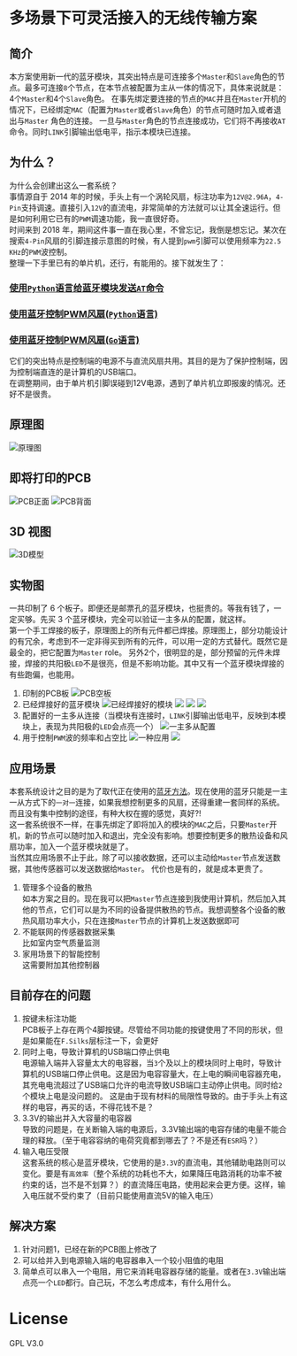 # 多场景下可灵活接入的无线传输方案

## 简介
本方案使用新一代的蓝牙模块，其突出特点是可连接多个`Master`和`Slave`角色的节点。最多可连接`8`个节点，在本节点被配置为主从一体的情况下，具体来说就是：4个`Master`和4个`Slave`角色。
在事先绑定要连接的节点的`MAC`并且在`Master`开机的情况下，已经绑定`MAC`（配置为`Master`或者`Slave`角色）的节点可随时加入或者退出与`Master` 角色的连接。
一旦与`Master`角色的节点连接成功，它们将不再接收`AT`命令。同时`LINK`引脚输出低电平，指示本模块已连接。
## 为什么？
为什么会创建出这么一套系统？</br>
事情源自于 2014 年的时候，手头上有一个涡轮风扇，标注功率为`12V@2.96A`，`4-Pin`支持调速。直接引入`12V`的直流电，非常简单的方法就可以让其全速运行。但是如何利用它已有的`PWM`调速功能，我一直很好奇。</br>
时间来到 2018 年，期间这件事一直在我心里，不曾忘记，我倒是想忘记。某次在搜索`4-Pin`风扇的引脚连接示意图的时候，有人提到`pwm`引脚可以使用频率为`22.5 KHz`的`PWM`波控制。</br>
整理一下手里已有的单片机，还行，有能用的。接下就发生了：
### [使用`Python`语言给蓝牙模块发送`AT`命令](https://github.com/Iflier/QueryBLT)
### [使用蓝牙控制PWM风扇(`Python`语言)](https://github.com/Iflier/fanAndBLT)
### [使用蓝牙控制PWM风扇(`Go`语言)](https://github.com/Iflier/fanAndBLTGo)
它们的突出特点是控制端的电源不与直流风扇共用。其目的是为了保护控制端，因为控制端直连的是计算机的USB端口。</br>
在调整期间，由于单片机引脚误碰到12V电源，遇到了单片机立即报废的情况。还好不是很贵。
## 原理图
![原理图](https://github.com/Iflier/BTCluster/blob/master/images/Schematic.PNG)
## 即将打印的PCB
![PCB正面](https://github.com/Iflier/BTCluster/blob/master/images/PCB_front.PNG)
![PCB背面](https://github.com/Iflier/BTCluster/blob/master/images/PCB_back.PNG)
## 3D 视图
![3D模型](https://github.com/Iflier/BTCluster/blob/master/images/3D.PNG)

## 实物图
一共印制了 6 个板子。即便还是邮票孔的蓝牙模块，也挺贵的。等我有钱了，一定买够。先买 3 个蓝牙模块，完全可以验证一主多从的配置，就这样。</br>
第一个手工焊接的板子，原理图上的所有元件都已焊接。原理图上，部分功能设计的有冗余，考虑到不一定非得买到所有的元件，可以用一定的方式替代。既然它是最全的，把它配置为`Master` role。
另外2个，很明显的是，部分预留的元件未焊接，焊接的共阳极`LED`不是很亮，但是不影响功能。其中又有一个蓝牙模块焊接的有些跑偏，也能用。
1. 印制的PCB板
![PCB空板](https://github.com/Iflier/BTCluster/blob/master/images/PCB%E7%A9%BA%E6%9D%BF.jpg)
2. 已经焊接好的蓝牙模块
![已经焊接好的模块](https://github.com/Iflier/BTCluster/blob/master/images/%E5%85%A8%E9%83%A8%E7%9A%84%E6%9D%BF%E5%AD%90.jpg)
![](https://github.com/Iflier/BTCluster/blob/master/images/%E7%84%8A%E6%8E%A5%E5%A5%BD%E7%9A%84.jpg)
![](https://github.com/Iflier/BTCluster/blob/master/images/%E7%84%8A%E6%8E%A5%E5%A5%BD%E7%9A%842.jpg)
![](https://github.com/Iflier/BTCluster/blob/master/images/%E7%84%8A%E6%8E%A5%E5%A5%BD%E7%9A%843.jpg)
3. 配置好的一主多从连接（当模块有连接时，`LINK`引脚输出低电平，反映到本模块上，表现为共阳极的`LED`会点亮一个）
![一主多从配置](https://github.com/Iflier/BTCluster/blob/master/images/%E8%BF%9E%E6%8E%A5%E6%88%90%E5%8A%9F.jpg)
4. 用于控制`PWM`波的频率和占空比
![一种应用](https://github.com/Iflier/BTCluster/blob/master/images/%E5%BA%94%E7%94%A8.jpg)
![](https://github.com/Iflier/BTCluster/blob/master/images/%E5%BA%94%E7%94%A82.jpg)


## 应用场景
本套系统设计之目的是为了取代正在使用的[蓝牙方法](https://github.com/Iflier/fanAndBLT)。现在使用的蓝牙只能是一主一从方式下的`一对一`连接，如果我想控制更多的风扇，还得重建一套同样的系统。而且没有集中控制的途径，有种大权在握的感觉，真好?!</br>
这一套系统很不一样，在事先绑定了即将加入的模块的`MAC`之后，只要`Master`开机，新的节点可以随时加入和退出，完全没有影响。想要控制更多的散热设备和风扇功率，加入一个蓝牙模块就是了。</br>
当然其应用场景不止于此，除了可以接收数据，还可以主动给`Master`节点发送数据，其他传感器可以发送数据给`Master`。
代价也是有的，就是成本更贵了。</br>
1. 管理多个设备的散热</br>
如本方案之目的。现在我可以把`Master`节点连接到我使用计算机，然后加入其他的节点，它们可以是为不同的设备提供散热的节点。我想调整各个设备的散热风扇功率大小，只在连接`Master`节点的计算机上发送数据即可</br>
2. 不能联网的传感器数据采集</br>
比如室内空气质量监测
3. 家用场景下的智能控制</br>
这需要附加其他控制器


## 目前存在的问题
1. 按键未标注功能</br>
PCB板子上存在两个4脚按键。尽管给不同功能的按键使用了不同的形状，但是如果能在`F.Silks`层标注一下，会更好
2. 同时上电，导致计算机的USB端口停止供电</br>
电源输入端并入容量太大的电容器，当`3`个及以上的模块同时上电时，导致计算机的USB端口停止供电。这是因为电容容量大，在上电的瞬间电容器充电，其充电电流超过了USB端口允许的电流导致USB端口主动停止供电。同时给`2`个模块上电是没问题的。
这是由于现有材料的局限性导致的。由于手头上有这样的电容，再买的话，不得花钱不是？
3. 3.3V的输出并入大容量的电容器</br>
导致的问题是，在关断输入端的电源后，3.3V输出端的电容存储的电量不能合理的释放。（至于电容容纳的电荷究竟都到哪去了？不是还有`ESR`吗？）
4. 输入电压受限</br>
这套系统的核心是蓝牙模块，它使用的是`3.3V`的直流电，其他辅助电路则可以变化。要是有`高效率`（整个系统的功耗也不大，如果降压电路消耗的功率不被约束的话，岂不是不划算？）的直流降压电路，使用起来会更方便。这样，输入电压就不受约束了（目前只能使用直流5V的输入电压）

## 解决方案
1. 针对问题1，已经在新的PCB图上修改了</br>
2. 可以给并入到电源输入端的电容器串入一个较小阻值的电阻</br>
3. 简单点可以串入一个电阻，用它来消耗电容器存储的能量。或者在`3.3V`输出端点亮一个`LED`都行。自己玩，不怎么考虑成本，有什么用什么。</br>

# License
GPL V3.0
